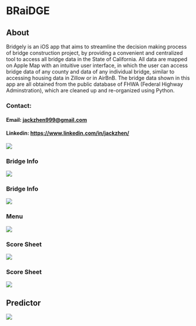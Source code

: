 # BRaiDGE
## About
Bridgely is an iOS app that aims to streamline the decision making process of bridge construction project, by providing a convenient and centralized tool to access all bridge data
in the State of California. All data are mapped on Apple Map with an intuitive user interface, in which the user can access bridge data of any county and data of any individual 
bridge, similar to accessing housing data in Zillow or in AirBnB. The bridge data shown in this app are all obtained from the public database of FHWA (Federal Highway Adminstration),
which are cleaned up and re-organized using Python. 

### Contact:
#### Email: jackzhen999@gmail.com
#### Linkedin: https://www.linkedin.com/in/jackzhen/

![](Screen%20Shot%202021-02-08%20at%2011.41.16%20PM.png)

### Bridge Info
![](Screen%20Shot%202021-02-08%20at%2011.42.19%20PM.png)

### Bridge Info
![](Screen%20Shot%202021-02-08%20at%2011.42.42%20PM.png)

### Menu
![](Screen%20Shot%202021-02-08%20at%2011.41.43%20PM.png)

### Score Sheet
![](Screen%20Shot%202021-02-08%20at%2011.43.15%20PM.png)

### Score Sheet
![](Screen%20Shot%202021-02-08%20at%2011.43.27%20PM.png)

## Predictor
![](Screen%20Shot%202021-02-08%20at%2011.43.44%20PM.png)




